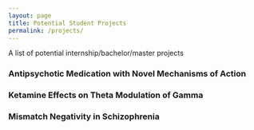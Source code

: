 ```yaml
---
layout: page
title: Potential Student Projects
permalink: /projects/
---
```


A list of potential internship/bachelor/master projects


### Antipsychotic Medication with Novel Mechanisms of Action

### Ketamine Effects on Theta Modulation of Gamma

### Mismatch Negativity in Schizophrenia

### 
